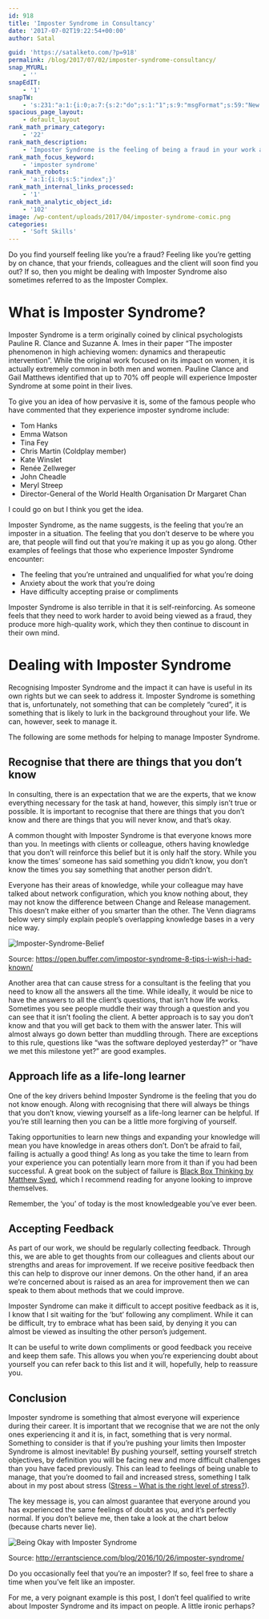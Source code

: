 ```yaml
---
id: 918
title: 'Imposter Syndrome in Consultancy'
date: '2017-07-02T19:22:54+00:00'
author: Satal

guid: 'https://satalketo.com/?p=918'
permalink: /blog/2017/07/02/imposter-syndrome-consultancy/
snap_MYURL:
    - ''
snapEdIT:
    - '1'
snapTW:
    - 's:231:"a:1:{i:0;a:7:{s:2:"do";s:1:"1";s:9:"msgFormat";s:59:"New post (%TITLE%) has been published on %SITENAME% - %URL%";s:8:"attchImg";s:1:"1";s:9:"isAutoImg";s:1:"A";s:8:"imgToUse";s:0:"";s:9:"isAutoURL";s:1:"A";s:8:"urlToUse";s:0:"";}}";'
spacious_page_layout:
    - default_layout
rank_math_primary_category:
    - '22'
rank_math_description:
    - 'Imposter Syndrome is the feeling of being a fraud in your work and is more common than you''d think. In this post, we look at its impact in consultancy.'
rank_math_focus_keyword:
    - 'imposter syndrome'
rank_math_robots:
    - 'a:1:{i:0;s:5:"index";}'
rank_math_internal_links_processed:
    - '1'
rank_math_analytic_object_id:
    - '102'
image: /wp-content/uploads/2017/04/imposter-syndrome-comic.png
categories:
    - 'Soft Skills'
---
```


Do you find yourself feeling like you’re a fraud? Feeling like you’re getting by on chance, that your friends, colleagues and the client will soon find you out? If so, then you might be dealing with Imposter Syndrome also sometimes referred to as the Imposter Complex.

# What is Imposter Syndrome?

Imposter Syndrome is a term originally coined by clinical psychologists Pauline R. Clance and Suzanne A. Imes in their paper “The imposter phenomenon in high achieving women: dynamics and therapeutic intervention”. While the original work focused on its impact on women, it is actually extremely common in both men and women. Pauline Clance and Gail Matthews identified that up to 70% off people will experience Imposter Syndrome at some point in their lives.

To give you an idea of how pervasive it is, some of the famous people who have commented that they experience imposter syndrome include:

- Tom Hanks
- Emma Watson
- Tina Fey
- Chris Martin (Coldplay member)
- Kate Winslet
- Renée Zellweger
- John Cheadle
- Meryl Streep
- Director-General of the World Health Organisation Dr Margaret Chan

I could go on but I think you get the idea.

Imposter Syndrome, as the name suggests, is the feeling that you’re an imposter in a situation. The feeling that you don’t deserve to be where you are, that people will find out that you’re making it up as you go along. Other examples of feelings that those who experience Imposter Syndrome encounter:

- The feeling that you’re untrained and unqualified for what you’re doing
- Anxiety about the work that you’re doing
- Have difficulty accepting praise or compliments

Imposter Syndrome is also terrible in that it is self-reinforcing. As someone feels that they need to work harder to avoid being viewed as a fraud, they produce more high-quality work, which they then continue to discount in their own mind.

# Dealing with Imposter Syndrome

Recognising Imposter Syndrome and the impact it can have is useful in its own rights but we can seek to address it. Imposter Syndrome is something that is, unfortunately, not something that can be completely “cured”, it is something that is likely to lurk in the background throughout your life. We can, however, seek to manage it.

The following are some methods for helping to manage Imposter Syndrome.

## Recognise that there are things that you don’t know

In consulting, there is an expectation that we are the experts, that we know everything necessary for the task at hand, however, this simply isn’t true or possible. It is important to recognise that there are things that you don’t know and there are things that you will never know, and that’s okay.

A common thought with Imposter Syndrome is that everyone knows more than you. In meetings with clients or colleague, others having knowledge that you don’t will reinforce this belief but it is only half the story. While you know the times’ someone has said something you didn’t know, you don’t know the times you say something that another person didn’t.

Everyone has their areas of knowledge, while your colleague may have talked about network configuration, which you know nothing about, they may not know the difference between Change and Release management. This doesn’t make either of you smarter than the other. The Venn diagrams below very simply explain people’s overlapping knowledge bases in a very nice way.

![Imposter-Syndrome-Belief](https://samjenkins.com/wp-content/uploads/2017/07/Imposter-Syndrome-Belief.png)

Source: https://open.buffer.com/impostor-syndrome-8-tips-i-wish-i-had-known/

Another area that can cause stress for a consultant is the feeling that you need to know all the answers all the time. While ideally, it would be nice to have the answers to all the client’s questions, that isn’t how life works. Sometimes you see people muddle their way through a question and you can see that it isn’t fooling the client. A better approach is to say you don’t know and that you will get back to them with the answer later. This will almost always go down better than muddling through. There are exceptions to this rule, questions like “was the software deployed yesterday?” or “have we met this milestone yet?” are good examples.

## Approach life as a life-long learner

One of the key drivers behind Imposter Syndrome is the feeling that you do not know enough. Along with recognising that there will always be things that you don’t know, viewing yourself as a life-long learner can be helpful. If you’re still learning then you can be a little more forgiving of yourself.

Taking opportunities to learn new things and expanding your knowledge will mean you have knowledge in areas others don’t. Don’t be afraid to fail, failing is actually a good thing! As long as you take the time to learn from your experience you can potentially learn more from it than if you had been successful. A great book on the subject of failure is [Black Box Thinking by Matthew Syed](http://amzn.to/2sBKWeb), which I recommend reading for anyone looking to improve themselves.

Remember, the ‘you’ of today is the most knowledgeable you’ve ever been.

## Accepting Feedback

As part of our work, we should be regularly collecting feedback. Through this, we are able to get thoughts from our colleagues and clients about our strengths and areas for improvement. If we receive positive feedback then this can help to disprove our inner demons. On the other hand, if an area we’re concerned about is raised as an area for improvement then we can speak to them about methods that we could improve.

Imposter Syndrome can make it difficult to accept positive feedback as it is, I know that I sit waiting for the ‘but’ following any compliment. While it can be difficult, try to embrace what has been said, by denying it you can almost be viewed as insulting the other person’s judgement.

It can be useful to write down compliments or good feedback you receive and keep them safe. This allows you when you’re experiencing doubt about yourself you can refer back to this list and it will, hopefully, help to reassure you.

## Conclusion

Imposter syndrome is something that almost everyone will experience during their career. It is important that we recognise that we are not the only ones experiencing it and it is, in fact, something that is very normal. Something to consider is that if you’re pushing your limits then Imposter Syndrome is almost inevitable! By pushing yourself, setting yourself stretch objectives, by definition you will be facing new and more difficult challenges than you have faced previously. This can lead to feelings of being unable to manage, that you’re doomed to fail and increased stress, something I talk about in my post about stress ([Stress – What is the right level of stress?](https://samjenkins.com/stress-finding-the-right-level/)).

The key message is, you can almost guarantee that everyone around you has experienced the same feelings of doubt as you, and it’s perfectly normal. If you don’t believe me, then take a look at the chart below (because charts never lie).

![Being Okay with Imposter Syndrome](https://samjenkins.com/wp-content/uploads/2017/07/Being-okay-with-imposter.png)

Source: http://errantscience.com/blog/2016/10/26/imposter-syndrome/

Do you occasionally feel that you’re an imposter? If so, feel free to share a time when you’ve felt like an imposter.

For me, a very poignant example is this post, I don’t feel qualified to write about Imposter Syndrome and its impact on people. A little ironic perhaps?